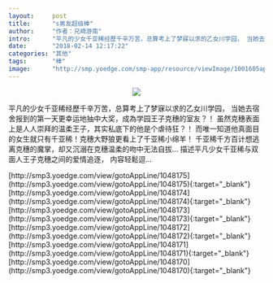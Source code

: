 ```yaml
---
layout:     post
title:      "s男友超级棒"
author:     "作者：兄崎游南"
intro:      "平凡的少女千亚稀经歷千辛万苦，总算考上了梦寐以求的乙女川学园， 当她去宿舍报到的第一天更幸运地抽中大奖，成為学园王子克穗的室友？！ 虽然克穗表面上是人人崇拜的温柔王子，其实私底下的他是个虐待狂？！ 而唯一知道他真面目的女生就只有千亚稀！克穗大野狼更看上了千亚稀小绵羊！ 千亚稀千方百计想逃离克穗的魔掌，却又沉溺在克穗温柔的吻中无法自拔… 描述平凡少女千亚稀与双面人王子克穗之间的爱情追逐， 内容轻鬆逗..."
date:       "2018-02-14 12:17:22"
categories: "其他"
tags:       "棒"
image:      "http://smp.yoedge.com/smp-app/resource/viewImage/1001605appline.png"
---
```

<div style="text-align: center">
<p><img src="http://smp.yoedge.com/smp-app/resource/viewImage/1001605appline.png"/></p>
</div>
<p class="post-meta">
<span>平凡的少女千亚稀经歷千辛万苦，总算考上了梦寐以求的乙女川学园， 当她去宿舍报到的第一天更幸运地抽中大奖，成為学园王子克穗的室友？！ 虽然克穗表面上是人人崇拜的温柔王子，其实私底下的他是个虐待狂？！ 而唯一知道他真面目的女生就只有千亚稀！克穗大野狼更看上了千亚稀小绵羊！ 千亚稀千方百计想逃离克穗的魔掌，却又沉溺在克穗温柔的吻中无法自拔… 描述平凡少女千亚稀与双面人王子克穗之间的爱情追逐， 内容轻鬆逗...</span>
</p>
[http://smp3.yoedge.com/view/gotoAppLine/1048175](http://smp3.yoedge.com/view/gotoAppLine/1048175){:target="_blank"}
[http://smp3.yoedge.com/view/gotoAppLine/1048174](http://smp3.yoedge.com/view/gotoAppLine/1048174){:target="_blank"}
[http://smp3.yoedge.com/view/gotoAppLine/1048173](http://smp3.yoedge.com/view/gotoAppLine/1048173){:target="_blank"}
[http://smp3.yoedge.com/view/gotoAppLine/1048172](http://smp3.yoedge.com/view/gotoAppLine/1048172){:target="_blank"}
[http://smp3.yoedge.com/view/gotoAppLine/1048171](http://smp3.yoedge.com/view/gotoAppLine/1048171){:target="_blank"}
[http://smp3.yoedge.com/view/gotoAppLine/1048170](http://smp3.yoedge.com/view/gotoAppLine/1048170){:target="_blank"}


